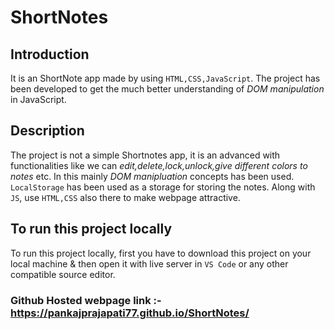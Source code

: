 # ShortNotes

## Introduction
It is an ShortNote app made by using `HTML,CSS,JavaScript`. The project has been developed to get the much better understanding of *DOM manipulation* 
in JavaScript.

## Description
The project is not a simple Shortnotes app, it is an advanced with functionalities like we can *edit,delete,lock,unlock,give different colors to notes* etc. In this 
mainly *DOM manipluation* concepts has been used. `LocalStorage` has been used as a storage for storing the notes. Along with `JS`, use `HTML,CSS` also there to 
make webpage attractive.

## To run this project locally
To run this project locally, first you have to download this project on your local machine & then open it with live server in `VS Code` or any other compatible 
source editor.

### Github Hosted webpage link :- https://pankajprajapati77.github.io/ShortNotes/
